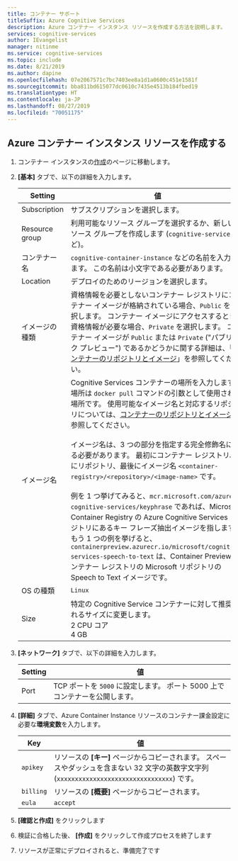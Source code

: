 ```yaml
---
title: コンテナー サポート
titleSuffix: Azure Cognitive Services
description: Azure コンテナー インスタンス リソースを作成する方法を説明します。
services: cognitive-services
author: IEvangelist
manager: nitinme
ms.service: cognitive-services
ms.topic: include
ms.date: 8/21/2019
ms.author: dapine
ms.openlocfilehash: 07e2067571c7bc7403ee8a1d1a0600c451e1581f
ms.sourcegitcommit: bba811bd615077dc0610c7435e4513b184fbed19
ms.translationtype: HT
ms.contentlocale: ja-JP
ms.lasthandoff: 08/27/2019
ms.locfileid: "70051175"
---
```

## <a name="create-an-azure-container-instance-resource"></a>Azure コンテナー インスタンス リソースを作成する

1. コンテナー インスタンスの[作成](https://ms.portal.azure.com/#create/Microsoft.ContainerInstances)のページに移動します。

2. **[基本]** タブで、以下の詳細を入力します。

    |Setting|値|
    |--|--|
    |Subscription|サブスクリプションを選択します。|
    |Resource group|利用可能なリソース グループを選択するか、新しいリソース グループを作成します (`cognitive-services` など)。|
    |コンテナー名|`cognitive-container-instance` などの名前を入力します。 この名前は小文字である必要があります。|
    |Location|デプロイのためのリージョンを選択します。|
    |イメージの種類|資格情報を必要としないコンテナー レジストリにコンテナー イメージが格納されている場合、`Public` を選択します。 コンテナー イメージにアクセスするとき、資格情報が必要な場合、`Private` を選択します。 コンテナー イメージが `Public` または `Private` ("パブリック プレビュー") であるかどうかに関する詳細は、「[コンテナーのリポジトリとイメージ](../../cognitive-services-container-support.md#container-repositories-and-images)」を参照してください。 |
    |イメージ名|Cognitive Services コンテナーの場所を入力します。 場所は `docker pull` コマンドの引数として使用される場所です。 使用可能なイメージ名と対応するリポジトリについては、[コンテナーのリポジトリとイメージ](../../cognitive-services-container-support.md#container-repositories-and-images)を参照してください。<br><br>イメージ名は、3 つの部分を指定する完全修飾名にする必要があります。 最初にコンテナー レジストリ、次にリポジトリ、最後にイメージ名 `<container-registry>/<repository>/<image-name>` です。<br><br>例を 1 つ挙げてみると、`mcr.microsoft.com/azure-cognitive-services/keyphrase` であれば、Microsoft Container Registry の Azure Cognitive Services リポジトリにあるキー フレーズ抽出イメージを指します。 もう 1 つの例を挙げると、`containerpreview.azurecr.io/microsoft/cognitive-services-speech-to-text` は、Container Preview コンテナー レジストリの Microsoft リポジトリの Speech to Text イメージです。 |
    |OS の種類|`Linux`|
    |Size|特定の Cognitive Service コンテナーに対して推奨されるサイズに変更します。<br>2 CPU コア<br>4 GB

3. **[ネットワーク]** タブで、以下の詳細を入力します。

    |Setting|値|
    |--|--|
    |Port|TCP ポートを `5000` に設定します。 ポート 5000 上でコンテナーを公開します。|

4. **[詳細]** タブで、Azure Container Instance リソースのコンテナー課金設定に必要な**環境変数**を入力します。

    | Key | 値 |
    |--|--|
    |`apikey`|リソースの **[キー]** ページからコピーされます。 スペースやダッシュを含まない 32 文字の英数字文字列 (`xxxxxxxxxxxxxxxxxxxxxxxxxxxxxxxx`) です。|
    |`billing`|リソースの **[概要]** ページからコピーされます。|
    |`eula`|`accept`|

1. **[確認と作成]** をクリックします
1. 検証に合格した後、 **[作成]** をクリックして作成プロセスを終了します
1. リソースが正常にデプロイされると、準備完了です